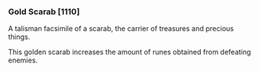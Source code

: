 ### Gold Scarab [1110]

A talisman facsimile of a scarab, the carrier of treasures and precious things.

This golden scarab increases the amount of runes obtained from defeating enemies.
